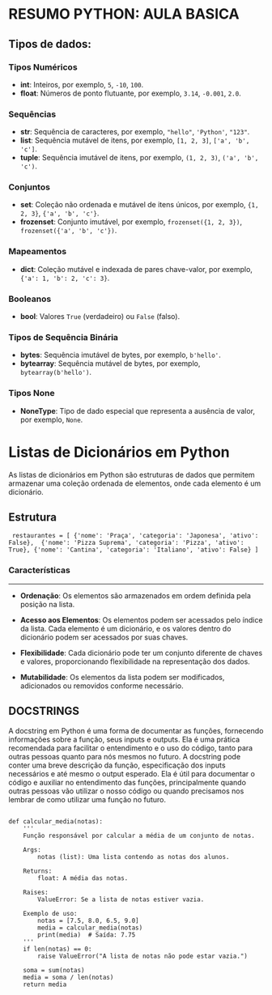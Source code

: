 # RESUMO PYTHON: AULA BASICA

## Tipos de dados:

### Tipos Numéricos
- **int**: Inteiros, por exemplo, `5`, `-10`, `100`.
- **float**: Números de ponto flutuante, por exemplo, `3.14`, `-0.001`, `2.0`.

### Sequências
- **str**: Sequência de caracteres, por exemplo, `"hello"`, `'Python'`, `"123"`.
- **list**: Sequência mutável de itens, por exemplo, `[1, 2, 3]`, `['a', 'b', 'c']`.
- **tuple**: Sequência imutável de itens, por exemplo, `(1, 2, 3)`, `('a', 'b', 'c')`.

### Conjuntos
- **set**: Coleção não ordenada e mutável de itens únicos, por exemplo, `{1, 2, 3}`, `{'a', 'b', 'c'}`.
- **frozenset**: Conjunto imutável, por exemplo, `frozenset({1, 2, 3})`, `frozenset({'a', 'b', 'c'})`.

### Mapeamentos
- **dict**: Coleção mutável e indexada de pares chave-valor, por exemplo, `{'a': 1, 'b': 2, 'c': 3}`.

### Booleanos
- **bool**: Valores `True` (verdadeiro) ou `False` (falso).

### Tipos de Sequência Binária
- **bytes**: Sequência imutável de bytes, por exemplo, `b'hello'`.
- **bytearray**: Sequência mutável de bytes, por exemplo, `bytearray(b'hello')`.

### Tipos None
- **NoneType**: Tipo de dado especial que representa a ausência de valor, por exemplo, `None`.


# Listas de Dicionários em Python

As listas de dicionários em Python são estruturas de dados que permitem armazenar uma coleção ordenada de elementos, onde cada elemento é um dicionário.

## Estrutura

`
restaurantes = [
    {'nome': 'Praça', 'categoria': 'Japonesa', 'ativo': False}, 
    {'nome': 'Pizza Suprema', 'categoria': 'Pizza', 'ativo': True},
    {'nome': 'Cantina', 'categoria': 'Italiano', 'ativo': False}
]`

### Características
---------------

*   **Ordenação**: Os elementos são armazenados em ordem definida pela posição na lista.
    
*   **Acesso aos Elementos**: Os elementos podem ser acessados pelo índice da lista. Cada elemento é um dicionário, e os valores dentro do dicionário podem ser acessados por suas chaves.
    
*   **Flexibilidade**: Cada dicionário pode ter um conjunto diferente de chaves e valores, proporcionando flexibilidade na representação dos dados.
    
*   **Mutabilidade**: Os elementos da lista podem ser modificados, adicionados ou removidos conforme necessário.

## DOCSTRINGS

A docstring em Python é uma forma de documentar as funções, fornecendo informações sobre a função, seus inputs e outputs. Ela é uma prática recomendada para facilitar o entendimento e o uso do código, tanto para outras pessoas quanto para nós mesmos no futuro. A docstring pode conter uma breve descrição da função, especificação dos inputs necessários e até mesmo o output esperado. Ela é útil para documentar o código e auxiliar no entendimento das funções, principalmente quando outras pessoas vão utilizar o nosso código ou quando precisamos nos lembrar de como utilizar uma função no futuro.

```

def calcular_media(notas):
    '''
    Função responsável por calcular a média de um conjunto de notas.

    Args:
        notas (list): Uma lista contendo as notas dos alunos.

    Returns:
        float: A média das notas.

    Raises:
        ValueError: Se a lista de notas estiver vazia.

    Exemplo de uso:
        notas = [7.5, 8.0, 6.5, 9.0]
        media = calcular_media(notas)
        print(media)  # Saída: 7.75
    '''
    if len(notas) == 0:
        raise ValueError("A lista de notas não pode estar vazia.")

    soma = sum(notas)
    media = soma / len(notas)
    return media

```